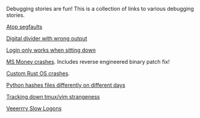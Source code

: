 Debugging stories are fun! This is a collection of links to various debugging stories.

[Atop segfaults](http://rachelbythebay.com/w/2014/03/02/sync/)

[Digital divider with wrong output](http://danluu.com/teach-debugging/)

[Login only works when sitting down](http://www.cs.bell-labs.com/cm/cs/pearls/sec0510.html)

[MS Money crashes](http://blogs.msdn.com/b/oldnewthing/archive/2012/11/13/10367904.aspx). Includes reverse engineered binary patch fix!

[Custom Rust OS crashes](http://jvns.ca/blog/2013/12/04/day-37-how-a-keyboard-works/).

[Python hashes files differently on different days](http://dpb.bitbucket.org/unexpected-behavior-from-the-python-3-built-in-hash-function.html)

[Tracking down tmux/vim strangeness](http://www.daniellesucher.com/2014/04/24/my-new-favorite-vim-tmux-bug/)

[Veeerrry Slow Logons](http://blogs.technet.com/b/markrussinovich/archive/2012/07/02/3506849.aspx)

